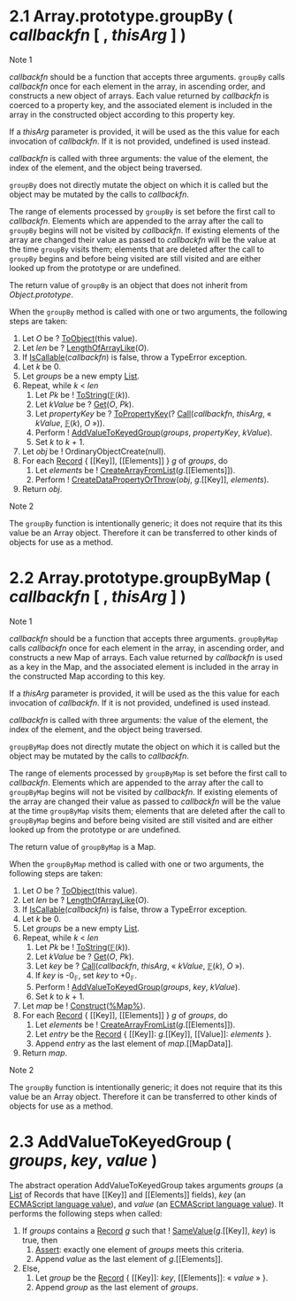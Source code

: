 <emu-clause id="sec-array.prototype.groupby">
<h1><span class="secnum">2.1</span> Array.prototype.groupBy ( <var>callbackfn</var> [ , <var>thisArg</var> ] )</h1>
<emu-note><span class="note">Note 1</span><div class="note-contents">
    <p><var>callbackfn</var> should be a function that accepts three arguments. <code>groupBy</code> calls <var>callbackfn</var> once for each element in the array, in ascending order, and constructs a new object of arrays. Each value returned by <var>callbackfn</var> is coerced to a property key, and the associated element is included in the array in the constructed object according to this property key.</p>
    <p>If a <var>thisArg</var> parameter is provided, it will be used as the <emu-val>this</emu-val> value for each invocation of <var>callbackfn</var>. If it is not provided, <emu-val>undefined</emu-val> is used instead.</p>
    <p><var>callbackfn</var> is called with three arguments: the value of the element, the index of the element, and the object being traversed.</p>
    <p><code>groupBy</code> does not directly mutate the object on which it is called but the object may be mutated by the calls to <var>callbackfn</var>.</p>
    <p>The range of elements processed by <code>groupBy</code> is set before the first call to <var>callbackfn</var>. Elements which are appended to the array after the call to <code>groupBy</code> begins will not be visited by <var>callbackfn</var>. If existing elements of the array are changed their value as passed to <var>callbackfn</var> will be the value at the time <code>groupBy</code> visits them; elements that are deleted after the call to <code>groupBy</code> begins and before being visited are still visited and are either looked up from the prototype or are <emu-val>undefined</emu-val>.</p>
    <p>The return value of <code>groupBy</code> is an object that does not inherit from <var>Object.prototype</var>.</p>
</div></emu-note>
<p>When the <code>groupBy</code> method is called with one or two arguments, the following steps are taken:</p>
<emu-alg><ol><li><span style="font-size: 0px;" aria-hidden="true">1. </span>Let <var>O</var> be ?&nbsp;<emu-xref aoid="ToObject" id="_ref_0"><a href="https://tc39.es/ecma262/#sec-toobject">ToObject</a></emu-xref>(<emu-val>this</emu-val> value).</li><li><span style="font-size: 0px;" aria-hidden="true">2. </span>Let <var>len</var> be ?&nbsp;<emu-xref aoid="LengthOfArrayLike" id="_ref_1"><a href="https://tc39.es/ecma262/#sec-lengthofarraylike">LengthOfArrayLike</a></emu-xref>(<var>O</var>).</li><li><span style="font-size: 0px;" aria-hidden="true">3. </span>If <emu-xref aoid="IsCallable" id="_ref_2"><a href="https://tc39.es/ecma262/#sec-iscallable">IsCallable</a></emu-xref>(<var>callbackfn</var>) is <emu-val>false</emu-val>, throw a <emu-val>TypeError</emu-val> exception.</li><li><span style="font-size: 0px;" aria-hidden="true">4. </span>Let <var>k</var> be 0.</li><li><span style="font-size: 0px;" aria-hidden="true">5. </span>Let <var>groups</var> be a new empty <emu-xref href="#sec-list-and-record-specification-type"><a href="https://tc39.es/ecma262/#sec-list-and-record-specification-type">List</a></emu-xref>.</li><li><span style="font-size: 0px;" aria-hidden="true">6. </span>Repeat, while <var>k</var> &lt; <var>len</var><ol><li><span style="font-size: 0px;" aria-hidden="true">a. </span>Let <var>Pk</var> be !&nbsp;<emu-xref aoid="ToString" id="_ref_3"><a href="https://tc39.es/ecma262/#sec-tostring">ToString</a></emu-xref>(<emu-xref href="#𝔽"><a href="https://tc39.es/ecma262/#𝔽">𝔽</a></emu-xref>(<var>k</var>)).</li><li><span style="font-size: 0px;" aria-hidden="true">b. </span>Let <var>kValue</var> be ?&nbsp;<emu-xref aoid="Get" id="_ref_4"><a href="https://tc39.es/ecma262/#sec-get-o-p">Get</a></emu-xref>(<var>O</var>, <var>Pk</var>).</li><li><span style="font-size: 0px;" aria-hidden="true">c. </span>Let <var>propertyKey</var> be ?&nbsp;<emu-xref aoid="ToPropertyKey" id="_ref_5"><a href="https://tc39.es/ecma262/#sec-topropertykey">ToPropertyKey</a></emu-xref>(? <emu-xref aoid="Call" id="_ref_6"><a href="https://tc39.es/ecma262/#sec-call">Call</a></emu-xref>(<var>callbackfn</var>, <var>thisArg</var>, « <var>kValue</var>, <emu-xref href="#𝔽"><a href="https://tc39.es/ecma262/#𝔽">𝔽</a></emu-xref>(<var>k</var>), <var>O</var> »)).</li><li><span style="font-size: 0px;" aria-hidden="true">d. </span>Perform !&nbsp;<emu-xref aoid="AddValueToKeyedGroup" id="_ref_7"><a href="#sec-add-value-to-keyed-group">AddValueToKeyedGroup</a></emu-xref>(<var>groups</var>, <var>propertyKey</var>, <var>kValue</var>).</li><li><span style="font-size: 0px;" aria-hidden="true">e. </span>Set <var>k</var> to <var>k</var> + 1.</li></ol></li><li><span style="font-size: 0px;" aria-hidden="true">7. </span>Let <var>obj</var> be !&nbsp;OrdinaryObjectCreate(<emu-val>null</emu-val>).</li><li><span style="font-size: 0px;" aria-hidden="true">8. </span>For each <emu-xref href="#sec-list-and-record-specification-type"><a href="https://tc39.es/ecma262/#sec-list-and-record-specification-type">Record</a></emu-xref> { [[Key]], [[Elements]] } <var>g</var> of <var>groups</var>, do<ol><li><span style="font-size: 0px;" aria-hidden="true">a. </span>Let <var>elements</var> be !&nbsp;<emu-xref aoid="CreateArrayFromList" id="_ref_8"><a href="https://tc39.es/ecma262/#sec-createarrayfromlist">CreateArrayFromList</a></emu-xref>(<var>g</var>.[[Elements]]).</li><li><span style="font-size: 0px;" aria-hidden="true">b. </span>Perform !&nbsp;<emu-xref aoid="CreateDataPropertyOrThrow" id="_ref_9"><a href="https://tc39.es/ecma262/#sec-createdatapropertyorthrow">CreateDataPropertyOrThrow</a></emu-xref>(<var>obj</var>, <var>g</var>.[[Key]], <var>elements</var>).</li></ol></li><li><span style="font-size: 0px;" aria-hidden="true">9. </span>Return <var>obj</var>.</li></ol></emu-alg>
<emu-note><span class="note">Note 2</span><div class="note-contents">
    <p>The <code>groupBy</code> function is intentionally generic; it does not require that its <emu-val>this</emu-val> value be an Array object. Therefore it can be transferred to other kinds of objects for use as a method.</p>
</div></emu-note>
</emu-clause>


  <emu-clause id="sec-array.prototype.groupbymap">
    <h1><span class="secnum">2.2</span> Array.prototype.groupByMap ( <var>callbackfn</var> [ , <var>thisArg</var> ] )</h1>
    <emu-note><span class="note">Note 1</span><div class="note-contents">
      <p><var>callbackfn</var> should be a function that accepts three arguments. <code>groupByMap</code> calls <var>callbackfn</var> once for each element in the array, in ascending order, and constructs a new Map of arrays. Each value returned by <var>callbackfn</var> is used as a key in the Map, and the associated element is included in the array in the constructed Map according to this key.</p>
      <p>If a <var>thisArg</var> parameter is provided, it will be used as the <emu-val>this</emu-val> value for each invocation of <var>callbackfn</var>. If it is not provided, <emu-val>undefined</emu-val> is used instead.</p>
      <p><var>callbackfn</var> is called with three arguments: the value of the element, the index of the element, and the object being traversed.</p>
      <p><code>groupByMap</code> does not directly mutate the object on which it is called but the object may be mutated by the calls to <var>callbackfn</var>.</p>
      <p>The range of elements processed by <code>groupByMap</code> is set before the first call to <var>callbackfn</var>. Elements which are appended to the array after the call to <code>groupByMap</code> begins will not be visited by <var>callbackfn</var>. If existing elements of the array are changed their value as passed to <var>callbackfn</var> will be the value at the time <code>groupByMap</code> visits them; elements that are deleted after the call to <code>groupByMap</code> begins and before being visited are still visited and are either looked up from the prototype or are <emu-val>undefined</emu-val>.</p>
      <p>The return value of <code>groupByMap</code> is a Map.</p>
    </div></emu-note>
    <p>When the <code>groupByMap</code> method is called with one or two arguments, the following steps are taken:</p>
    <emu-alg><ol><li><span style="font-size: 0px;" aria-hidden="true">1. </span>Let <var>O</var> be ?&nbsp;<emu-xref aoid="ToObject" id="_ref_10"><a href="https://tc39.es/ecma262/#sec-toobject">ToObject</a></emu-xref>(<emu-val>this</emu-val> value).</li><li><span style="font-size: 0px;" aria-hidden="true">2. </span>Let <var>len</var> be ?&nbsp;<emu-xref aoid="LengthOfArrayLike" id="_ref_11"><a href="https://tc39.es/ecma262/#sec-lengthofarraylike">LengthOfArrayLike</a></emu-xref>(<var>O</var>).</li><li><span style="font-size: 0px;" aria-hidden="true">3. </span>If <emu-xref aoid="IsCallable" id="_ref_12"><a href="https://tc39.es/ecma262/#sec-iscallable">IsCallable</a></emu-xref>(<var>callbackfn</var>) is <emu-val>false</emu-val>, throw a <emu-val>TypeError</emu-val> exception.</li><li><span style="font-size: 0px;" aria-hidden="true">4. </span>Let <var>k</var> be 0.</li><li><span style="font-size: 0px;" aria-hidden="true">5. </span>Let <var>groups</var> be a new empty <emu-xref href="#sec-list-and-record-specification-type"><a href="https://tc39.es/ecma262/#sec-list-and-record-specification-type">List</a></emu-xref>.</li><li><span style="font-size: 0px;" aria-hidden="true">6. </span>Repeat, while <var>k</var> &lt; <var>len</var><ol><li><span style="font-size: 0px;" aria-hidden="true">a. </span>Let <var>Pk</var> be !&nbsp;<emu-xref aoid="ToString" id="_ref_13"><a href="https://tc39.es/ecma262/#sec-tostring">ToString</a></emu-xref>(<emu-xref href="#𝔽"><a href="https://tc39.es/ecma262/#𝔽">𝔽</a></emu-xref>(<var>k</var>)).</li><li><span style="font-size: 0px;" aria-hidden="true">b. </span>Let <var>kValue</var> be ?&nbsp;<emu-xref aoid="Get" id="_ref_14"><a href="https://tc39.es/ecma262/#sec-get-o-p">Get</a></emu-xref>(<var>O</var>, <var>Pk</var>).</li><li><span style="font-size: 0px;" aria-hidden="true">c. </span>Let <var>key</var> be ?&nbsp;<emu-xref aoid="Call" id="_ref_15"><a href="https://tc39.es/ecma262/#sec-call">Call</a></emu-xref>(<var>callbackfn</var>, <var>thisArg</var>, « <var>kValue</var>, <emu-xref href="#𝔽"><a href="https://tc39.es/ecma262/#𝔽">𝔽</a></emu-xref>(<var>k</var>), <var>O</var> »).</li><li><span style="font-size: 0px;" aria-hidden="true">d. </span>If <var>key</var> is <emu-val>-0</emu-val><sub>𝔽</sub>, set <var>key</var> to <emu-val>+0</emu-val><sub>𝔽</sub>.</li><li><span style="font-size: 0px;" aria-hidden="true">e. </span>Perform !&nbsp;<emu-xref aoid="AddValueToKeyedGroup" id="_ref_16"><a href="#sec-add-value-to-keyed-group">AddValueToKeyedGroup</a></emu-xref>(<var>groups</var>, <var>key</var>, <var>kValue</var>).</li><li><span style="font-size: 0px;" aria-hidden="true">f. </span>Set <var>k</var> to <var>k</var> + 1.</li></ol></li><li><span style="font-size: 0px;" aria-hidden="true">7. </span>Let <var>map</var> be !&nbsp;<emu-xref aoid="Construct" id="_ref_17"><a href="https://tc39.es/ecma262/#sec-construct">Construct</a></emu-xref>(<emu-xref href="#sec-map-constructor"><a href="https://tc39.es/ecma262/#sec-map-constructor">%Map%</a></emu-xref>).</li><li><span style="font-size: 0px;" aria-hidden="true">8. </span>For each <emu-xref href="#sec-list-and-record-specification-type"><a href="https://tc39.es/ecma262/#sec-list-and-record-specification-type">Record</a></emu-xref> { [[Key]], [[Elements]] } <var>g</var> of <var>groups</var>, do<ol><li><span style="font-size: 0px;" aria-hidden="true">a. </span>Let <var>elements</var> be !&nbsp;<emu-xref aoid="CreateArrayFromList" id="_ref_18"><a href="https://tc39.es/ecma262/#sec-createarrayfromlist">CreateArrayFromList</a></emu-xref>(<var>g</var>.[[Elements]]).</li><li><span style="font-size: 0px;" aria-hidden="true">b. </span>Let <var>entry</var> be the <emu-xref href="#sec-list-and-record-specification-type"><a href="https://tc39.es/ecma262/#sec-list-and-record-specification-type">Record</a></emu-xref> { [[Key]]: <var>g</var>.[[Key]], [[Value]]: <var>elements</var> }.</li><li><span style="font-size: 0px;" aria-hidden="true">c. </span>Append <var>entry</var> as the last element of <var>map</var>.[[MapData]].</li></ol></li><li><span style="font-size: 0px;" aria-hidden="true">9. </span>Return <var>map</var>.</li></ol></emu-alg>
    <emu-note><span class="note">Note 2</span><div class="note-contents">
      <p>The <code>groupBy</code> function is intentionally generic; it does not require that its <emu-val>this</emu-val> value be an Array object. Therefore it can be transferred to other kinds of objects for use as a method.</p>
    </div></emu-note>
  </emu-clause>

  <emu-clause id="sec-add-value-to-keyed-group" type="abstract operation" aoid="AddValueToKeyedGroup">
    <h1><span class="secnum">2.3</span> AddValueToKeyedGroup ( <var>groups</var>, <var>key</var>, <var>value</var> )</h1>
    <p>The abstract operation AddValueToKeyedGroup takes arguments <var>groups</var> (a <emu-xref href="#sec-list-and-record-specification-type"><a href="https://tc39.es/ecma262/#sec-list-and-record-specification-type">List</a></emu-xref> of Records that have [[Key]] and [[Elements]] fields), <var>key</var> (an <emu-xref href="#sec-ecmascript-language-types"><a href="https://tc39.es/ecma262/#sec-ecmascript-language-types">ECMAScript language value</a></emu-xref>), and <var>value</var> (an <emu-xref href="#sec-ecmascript-language-types"><a href="https://tc39.es/ecma262/#sec-ecmascript-language-types">ECMAScript language value</a></emu-xref>). It performs the following steps when called:</p>
    <emu-alg><ol><li><span style="font-size: 0px;" aria-hidden="true">1. </span>If <var>groups</var> contains a <emu-xref href="#sec-list-and-record-specification-type"><a href="https://tc39.es/ecma262/#sec-list-and-record-specification-type">Record</a></emu-xref> <var>g</var> such that !&nbsp;<emu-xref aoid="SameValue" id="_ref_19"><a href="https://tc39.es/ecma262/#sec-samevalue">SameValue</a></emu-xref>(<var>g</var>.[[Key]], <var>key</var>) is <emu-val>true</emu-val>, then<ol><li><span style="font-size: 0px;" aria-hidden="true">a. </span><emu-xref href="#assert"><a href="https://tc39.es/ecma262/#assert">Assert</a></emu-xref>: exactly one element of <var>groups</var> meets this criteria.</li><li><span style="font-size: 0px;" aria-hidden="true">b. </span>Append <var>value</var> as the last element of <var>g</var>.[[Elements]].</li></ol></li><li><span style="font-size: 0px;" aria-hidden="true">2. </span>Else,<ol><li><span style="font-size: 0px;" aria-hidden="true">a. </span>Let <var>group</var> be the <emu-xref href="#sec-list-and-record-specification-type"><a href="https://tc39.es/ecma262/#sec-list-and-record-specification-type">Record</a></emu-xref> { [[Key]]: <var>key</var>, [[Elements]]: « <var>value</var> » }.</li><li><span style="font-size: 0px;" aria-hidden="true">b. </span>Append <var>group</var> as the last element of <var>groups</var>.</li></ol></li></ol></emu-alg>
  </emu-clause>
  